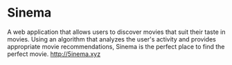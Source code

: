 # Sinema 
A web application that allows users to discover movies that suit their taste in movies. Using an algorithm that analyzes the user's activity and provides appropriate movie recommendations, Sinema is the perfect place to find the perfect movie.
http://5inema.xyz
